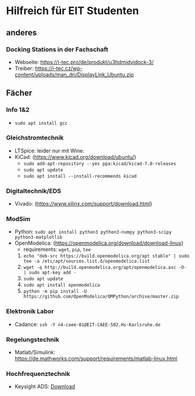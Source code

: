 # Hilfreich für EIT Studenten

## anderes

### Docking Stations in der Fachschaft

* Webseite: <https://i-tec.pro/de/produkt/u3hdmidvidock-3/>
* Treiber:  <https://i-tec.cz/wp-content/uploads/man_dri/DisplayLink_Ubuntu.zip>

## Fächer

### Info 1&2

* `sudo apt install gcc`

### Gleichstromtechnik

* LTSpice: leider nur mit Wine.
* KiCad: (<https://www.kicad.org/download/ubuntu/>)
  * `sudo add-apt-repository --yes ppa:kicad/kicad-7.0-releases`
  * `sudo apt update`
  * `sudo apt install --install-recommends kicad`

### Digitaltechnik/EDS

* Vivado: (<https://www.xilinx.com/support/download.html>)

### ModSim

* Python: `sudo apt install python3 python3-numpy python3-scipy python3-matplotlib`
* OpenModelica: (<https://openmodelica.org/download/download-linux>)
  * requirements: `wget`, `pip`, `tee`
  1. `echo "deb-src https://build.openmodelica.org/apt stable" | sudo tee -a /etc/apt/sources.list.d/openmodelica.list`
  2. `wget -q http://build.openmodelica.org/apt/openmodelica.asc -O- | sudo apt-key add -`
  3. `sudo apt update`
  4. `sudo apt install openmodelica`
  5. `python -m pip install -U https://github.com/OpenModelica/OMPython/archive/master.zip`

### Elektronik Labor

* Cadance: `ssh -Y n4-caee-01@EIT-CAEE-S02.Hs-Karlsruhe.de`

### Regelungstechnik

* Matlab/Simulink: <https://de.mathworks.com/support/requirements/matlab-linux.html>

### Hochfrequenztechnik

* Keysight ADS: [Download](https://www.keysight.com/de/de/lib/software-detail/computer-software/pathwave-advanced-design-system-ads-software-2212036/ads-2023-linux.html)
